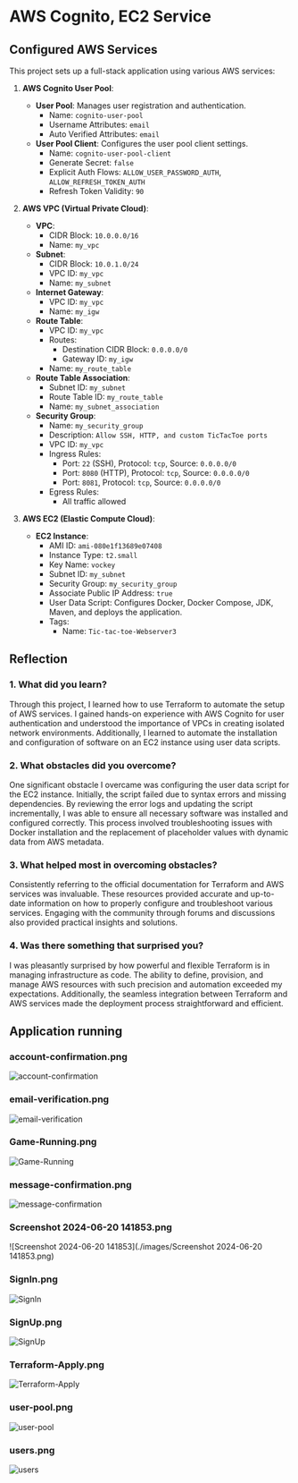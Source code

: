 # AWS Cognito, EC2 Service

## Configured AWS Services

This project sets up a full-stack application using various AWS services:

1. **AWS Cognito User Pool**:
   - **User Pool**: Manages user registration and authentication.
     - Name: `cognito-user-pool`
     - Username Attributes: `email`
     - Auto Verified Attributes: `email`
   - **User Pool Client**: Configures the user pool client settings.
     - Name: `cognito-user-pool-client`
     - Generate Secret: `false`
     - Explicit Auth Flows: `ALLOW_USER_PASSWORD_AUTH`, `ALLOW_REFRESH_TOKEN_AUTH`
     - Refresh Token Validity: `90`

2. **AWS VPC (Virtual Private Cloud)**:
   - **VPC**:
     - CIDR Block: `10.0.0.0/16`
     - Name: `my_vpc`
   - **Subnet**:
     - CIDR Block: `10.0.1.0/24`
     - VPC ID: `my_vpc`
     - Name: `my_subnet`
   - **Internet Gateway**:
     - VPC ID: `my_vpc`
     - Name: `my_igw`
   - **Route Table**:
     - VPC ID: `my_vpc`
     - Routes:
       - Destination CIDR Block: `0.0.0.0/0`
       - Gateway ID: `my_igw`
     - Name: `my_route_table`
   - **Route Table Association**:
     - Subnet ID: `my_subnet`
     - Route Table ID: `my_route_table`
     - Name: `my_subnet_association`
   - **Security Group**:
     - Name: `my_security_group`
     - Description: `Allow SSH, HTTP, and custom TicTacToe ports`
     - VPC ID: `my_vpc`
     - Ingress Rules:
       - Port: `22` (SSH), Protocol: `tcp`, Source: `0.0.0.0/0`
       - Port: `8080` (HTTP), Protocol: `tcp`, Source: `0.0.0.0/0`
       - Port: `8081`, Protocol: `tcp`, Source: `0.0.0.0/0`
     - Egress Rules:
       - All traffic allowed

3. **AWS EC2 (Elastic Compute Cloud)**:
   - **EC2 Instance**:
     - AMI ID: `ami-080e1f13689e07408`
     - Instance Type: `t2.small`
     - Key Name: `vockey`
     - Subnet ID: `my_subnet`
     - Security Group: `my_security_group`
     - Associate Public IP Address: `true`
     - User Data Script: Configures Docker, Docker Compose, JDK, Maven, and deploys the application.
     - Tags: 
       - Name: `Tic-tac-toe-Webserver3`

## Reflection

### 1. What did you learn?

Through this project, I learned how to use Terraform to automate the setup of AWS services. I gained hands-on experience with AWS Cognito for user authentication and understood the importance of VPCs in creating isolated network environments. Additionally, I learned to automate the installation and configuration of software on an EC2 instance using user data scripts.

### 2. What obstacles did you overcome?

One significant obstacle I overcame was configuring the user data script for the EC2 instance. Initially, the script failed due to syntax errors and missing dependencies. By reviewing the error logs and updating the script incrementally, I was able to ensure all necessary software was installed and configured correctly. This process involved troubleshooting issues with Docker installation and the replacement of placeholder values with dynamic data from AWS metadata.

### 3. What helped most in overcoming obstacles?

Consistently referring to the official documentation for Terraform and AWS services was invaluable. These resources provided accurate and up-to-date information on how to properly configure and troubleshoot various services. Engaging with the community through forums and discussions also provided practical insights and solutions.

### 4. Was there something that surprised you?

I was pleasantly surprised by how powerful and flexible Terraform is in managing infrastructure as code. The ability to define, provision, and manage AWS resources with such precision and automation exceeded my expectations. Additionally, the seamless integration between Terraform and AWS services made the deployment process straightforward and efficient.


## Application running

### account-confirmation.png
![account-confirmation](./images/account-confirmation.png)

### email-verification.png
![email-verification](./images/email-verification.png)

### Game-Running.png
![Game-Running](./images/Game-Running.png)

### message-confirmation.png
![message-confirmation](./images/message-confirmation.png)

### Screenshot 2024-06-20 141853.png
![Screenshot 2024-06-20 141853](./images/Screenshot 2024-06-20 141853.png)

### SignIn.png
![SignIn](./images/SignIn.png)

### SignUp.png
![SignUp](./images/SignUp.png)

### Terraform-Apply.png
![Terraform-Apply](./images/Terraform-Apply.png)

### user-pool.png
![user-pool](./images/user-pool.png)

### users.png
![users](./images/users.png)
